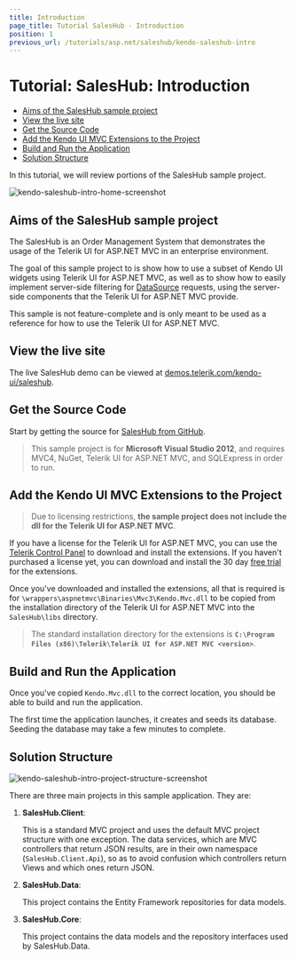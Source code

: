 ```yaml
---
title: Introduction
page_title: Tutorial SalesHub - Introduction
position: 1
previous_url: /tutorials/asp.net/saleshub/kendo-saleshub-intro
---
```


# Tutorial: SalesHub: Introduction

  - [Aims of the SalesHub sample project](#aims-of-the-saleshub-sample-project)
  - [View the live site](#view-the-live-site)
  - [Get the Source Code](#get-the-source-code)
  - [Add the Kendo UI MVC Extensions to the Project](#add-the-kendo-ui-mvc-extensions-to-the-project)
  - [Build and Run the Application](#build-and-run-the-application)
  - [Solution Structure](#solution-structure)

In this tutorial, we will review portions of the SalesHub sample project.

![kendo-saleshub-intro-home-screenshot](/aspnet-mvc/tutorial-saleshub/images/kendo-saleshub-intro-home-screenshot.png)

## Aims of the SalesHub sample project

The SalesHub is an Order Management System that demonstrates the usage of the Telerik UI for ASP.NET MVC in
an enterprise environment.

The goal of this sample project to is show how to use a subset of Kendo UI widgets using Telerik UI for ASP.NET MVC, as well as
to show how to easily implement server-side filtering for [DataSource](/api/framework/datasource) requests, using the
server-side components that the Telerik UI for ASP.NET MVC provide.

This sample is not feature-complete and is only meant to be used as a reference for how to use the Telerik UI for ASP.NET MVC.

## View the live site

The live SalesHub demo can be viewed at [demos.telerik.com/kendo-ui/saleshub](http://demos.telerik.com/kendo-ui/saleshub).

## Get the Source Code

Start by getting the source for [SalesHub from GitHub](https://github.com/telerik/kendo-saleshub-demo).
> This sample project is for **Microsoft Visual Studio 2012**, and requires MVC4, NuGet, Telerik UI for ASP.NET MVC, and SQLExpress in order to run.

## Add the Kendo UI MVC Extensions to the Project

> Due to licensing restrictions, **the sample project does not include the dll for the Telerik UI for ASP.NET MVC**.

If you have a license for the Telerik UI for ASP.NET MVC, you can use the [Telerik Control Panel](http://www.telerik.com/download-trial-file.aspx?pid=972)
to download and install the extensions. If you haven't purchased a license yet, you can download and install the 30 day [free trial](http://www.telerik.com/download/kendo-ui-complete)
for the extensions.

Once you've downloaded and installed the extensions, all that is required is for `\wrappers\aspnetmvc\Binaries\Mvc3\Kendo.Mvc.dll` to be copied from the installation
directory of the Telerik UI for ASP.NET MVC into the `SalesHub\libs` directory.

> The standard installation directory for the extensions is **`C:\Program Files (x86)\Telerik\Telerik UI for ASP.NET MVC <version>`**.

## Build and Run the Application

Once you've copied `Kendo.Mvc.dll` to the correct location, you should be able to build and run the application.

The first time the application launches, it creates and seeds its database. Seeding the database may take a few minutes to complete.

## Solution Structure

![kendo-saleshub-intro-project-structure-screenshot](/aspnet-mvc/tutorial-saleshub/images/kendo-saleshub-intro-project-structure-screenshot.png)

There are three main projects in this sample application. They are:

1. **SalesHub.Client**:

    This is a standard MVC project and uses the default MVC project structure with one exception. The data services, which
    are MVC controllers that return JSON results, are in their own namespace (`SalesHub.Client.Api`), so as to avoid confusion
    which controllers return Views and which ones return JSON.

2. **SalesHub.Data**:

    This project contains the Entity Framework repositories for data models.

3. **SalesHub.Core**:

    This project contains the data models and the repository interfaces used by SalesHub.Data.
